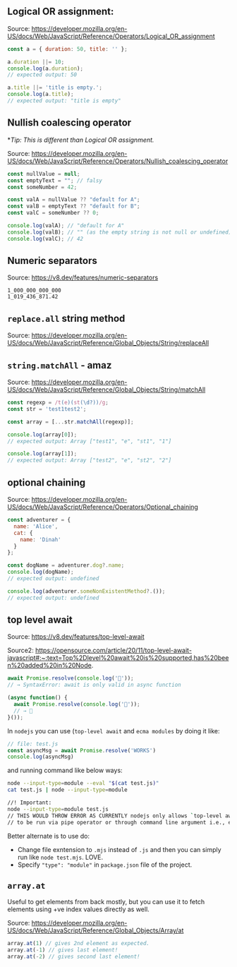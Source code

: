 ## Logical OR assignment:

Source: https://developer.mozilla.org/en-US/docs/Web/JavaScript/Reference/Operators/Logical_OR_assignment

```js
const a = { duration: 50, title: '' };

a.duration ||= 10;
console.log(a.duration);
// expected output: 50

a.title ||= 'title is empty.';
console.log(a.title);
// expected output: "title is empty"
```

## Nullish coalescing operator

**Tip: This is different than Logical OR assignment.*

Source: https://developer.mozilla.org/en-US/docs/Web/JavaScript/Reference/Operators/Nullish_coalescing_operator

```js
const nullValue = null;
const emptyText = ""; // falsy
const someNumber = 42;

const valA = nullValue ?? "default for A";
const valB = emptyText ?? "default for B";
const valC = someNumber ?? 0;

console.log(valA); // "default for A"
console.log(valB); // "" (as the empty string is not null or undefined)
console.log(valC); // 42
```

## Numeric separators

Source: https://v8.dev/features/numeric-separators

```
1_000_000_000_000
1_019_436_871.42
```

## `replace.all` string method

Source: https://developer.mozilla.org/en-US/docs/Web/JavaScript/Reference/Global_Objects/String/replaceAll

## `string.matchAll` - amaz

Source: https://developer.mozilla.org/en-US/docs/Web/JavaScript/Reference/Global_Objects/String/matchAll

```js
const regexp = /t(e)(st(\d?))/g;
const str = 'test1test2';

const array = [...str.matchAll(regexp)];

console.log(array[0]);
// expected output: Array ["test1", "e", "st1", "1"]

console.log(array[1]);
// expected output: Array ["test2", "e", "st2", "2"]
```

## optional chaining

Source: https://developer.mozilla.org/en-US/docs/Web/JavaScript/Reference/Operators/Optional_chaining

```js
const adventurer = {
  name: 'Alice',
  cat: {
    name: 'Dinah'
  }
};

const dogName = adventurer.dog?.name;
console.log(dogName);
// expected output: undefined

console.log(adventurer.someNonExistentMethod?.());
// expected output: undefined
```

## top level await

Source: https://v8.dev/features/top-level-await

Source2: https://opensource.com/article/20/11/top-level-await-javascript#:~:text=Top%2Dlevel%20await%20is%20supported,has%20been%20added%20in%20Node.

```js
await Promise.resolve(console.log('🎉'));
// → SyntaxError: await is only valid in async function

(async function() {
  await Promise.resolve(console.log('🎉'));
  // → 🎉
}());
```

In `nodejs` you can use (`top-level await` and `ecma modules` by doing it like:

```js
// file: test.js
const asyncMsg = await Promise.resolve('WORKS')
console.log(asyncMsg)
```

and running command like below ways:

```bash
node --input-type=module --eval "$(cat test.js)"
cat test.js | node --input-type=module

//! Important:
node --input-type=module test.js
// THIS WOULD THROW ERROR AS CURRENTLY nodejs only allows `top-level await` and `esm modules`
// to be run via pipe operator or through command line argument i.e., eval flag only.
```

Better alternate is to use do:

- Change file exntension to `.mjs` instead of `.js` and then you can simply run like `node test.mjs`. LOVE.
- Specify `"type": "module"` in `package.json` file of the project.

## `array.at`

Useful to get elements from back mostly, but you can use it to fetch elements using +ve index values directly as well.

Source: https://developer.mozilla.org/en-US/docs/Web/JavaScript/Reference/Global_Objects/Array/at

```js
array.at(1) // gives 2nd element as expected.
array.at(-1) // gives last element!
array.at(-2) // gives second last element!
```
